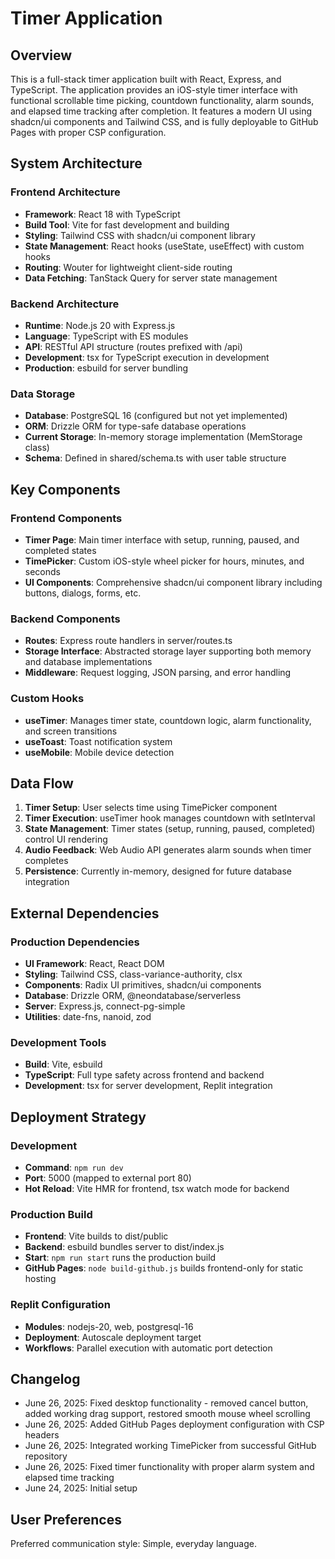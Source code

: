 # Timer Application

## Overview

This is a full-stack timer application built with React, Express, and TypeScript. The application provides an iOS-style timer interface with functional scrollable time picking, countdown functionality, alarm sounds, and elapsed time tracking after completion. It features a modern UI using shadcn/ui components and Tailwind CSS, and is fully deployable to GitHub Pages with proper CSP configuration.

## System Architecture

### Frontend Architecture
- **Framework**: React 18 with TypeScript
- **Build Tool**: Vite for fast development and building
- **Styling**: Tailwind CSS with shadcn/ui component library
- **State Management**: React hooks (useState, useEffect) with custom hooks
- **Routing**: Wouter for lightweight client-side routing
- **Data Fetching**: TanStack Query for server state management

### Backend Architecture
- **Runtime**: Node.js 20 with Express.js
- **Language**: TypeScript with ES modules
- **API**: RESTful API structure (routes prefixed with /api)
- **Development**: tsx for TypeScript execution in development
- **Production**: esbuild for server bundling

### Data Storage
- **Database**: PostgreSQL 16 (configured but not yet implemented)
- **ORM**: Drizzle ORM for type-safe database operations
- **Current Storage**: In-memory storage implementation (MemStorage class)
- **Schema**: Defined in shared/schema.ts with user table structure

## Key Components

### Frontend Components
- **Timer Page**: Main timer interface with setup, running, paused, and completed states
- **TimePicker**: Custom iOS-style wheel picker for hours, minutes, and seconds
- **UI Components**: Comprehensive shadcn/ui component library including buttons, dialogs, forms, etc.

### Backend Components
- **Routes**: Express route handlers in server/routes.ts
- **Storage Interface**: Abstracted storage layer supporting both memory and database implementations
- **Middleware**: Request logging, JSON parsing, and error handling

### Custom Hooks
- **useTimer**: Manages timer state, countdown logic, alarm functionality, and screen transitions
- **useToast**: Toast notification system
- **useMobile**: Mobile device detection

## Data Flow

1. **Timer Setup**: User selects time using TimePicker component
2. **Timer Execution**: useTimer hook manages countdown with setInterval
3. **State Management**: Timer states (setup, running, paused, completed) control UI rendering
4. **Audio Feedback**: Web Audio API generates alarm sounds when timer completes
5. **Persistence**: Currently in-memory, designed for future database integration

## External Dependencies

### Production Dependencies
- **UI Framework**: React, React DOM
- **Styling**: Tailwind CSS, class-variance-authority, clsx
- **Components**: Radix UI primitives, shadcn/ui components
- **Database**: Drizzle ORM, @neondatabase/serverless
- **Server**: Express.js, connect-pg-simple
- **Utilities**: date-fns, nanoid, zod

### Development Tools
- **Build**: Vite, esbuild
- **TypeScript**: Full type safety across frontend and backend
- **Development**: tsx for server development, Replit integration

## Deployment Strategy

### Development
- **Command**: `npm run dev`
- **Port**: 5000 (mapped to external port 80)
- **Hot Reload**: Vite HMR for frontend, tsx watch mode for backend

### Production Build
- **Frontend**: Vite builds to dist/public
- **Backend**: esbuild bundles server to dist/index.js
- **Start**: `npm run start` runs the production build
- **GitHub Pages**: `node build-github.js` builds frontend-only for static hosting

### Replit Configuration
- **Modules**: nodejs-20, web, postgresql-16
- **Deployment**: Autoscale deployment target
- **Workflows**: Parallel execution with automatic port detection

## Changelog

- June 26, 2025: Fixed desktop functionality - removed cancel button, added working drag support, restored smooth mouse wheel scrolling
- June 26, 2025: Added GitHub Pages deployment configuration with CSP headers
- June 26, 2025: Integrated working TimePicker from successful GitHub repository
- June 26, 2025: Fixed timer functionality with proper alarm system and elapsed time tracking
- June 24, 2025: Initial setup

## User Preferences

Preferred communication style: Simple, everyday language.